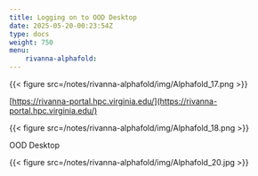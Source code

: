 ```yaml
---
title: Logging on to OOD Desktop
date: 2025-05-20-00:23:54Z
type: docs 
weight: 750
menu: 
    rivanna-alphafold:
---
```


{{< figure src=/notes/rivanna-alphafold/img/Alphafold_17.png >}}

[https://rivanna-portal.hpc.virginia.edu/](https://rivanna-portal.hpc.virginia.edu/)



{{< figure src=/notes/rivanna-alphafold/img/Alphafold_18.png >}}


OOD Desktop

{{< figure src=/notes/rivanna-alphafold/img/Alphafold_20.jpg >}}

